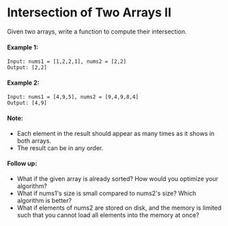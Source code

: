 # Intersection of Two Arrays II
Given two arrays, write a function to compute their intersection.

#### Example 1:
```text
Input: nums1 = [1,2,2,1], nums2 = [2,2]
Output: [2,2]
```

#### Example 2:
```text
Input: nums1 = [4,9,5], nums2 = [9,4,9,8,4]
Output: [4,9]
```

#### Note:

- Each element in the result should appear as many times as it shows in both arrays.
- The result can be in any order.

#### Follow up:

- What if the given array is already sorted? How would you optimize your algorithm?
- What if nums1's size is small compared to nums2's size? Which algorithm is better?
- What if elements of nums2 are stored on disk, and the memory is limited such that you cannot load all elements into the memory at once?